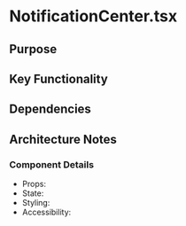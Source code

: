 # NotificationCenter.tsx

## Purpose

## Key Functionality

## Dependencies

## Architecture Notes

### Component Details
- Props: 
- State: 
- Styling: 
- Accessibility: 
